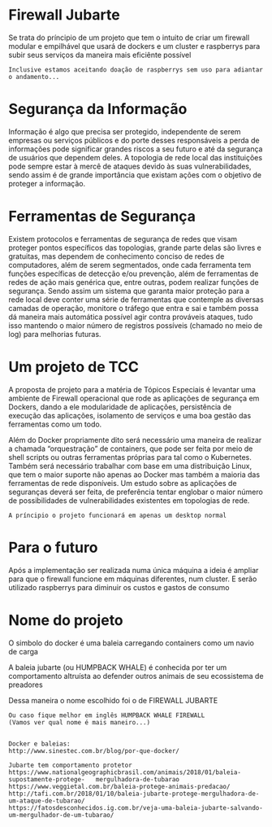 # Firewall Jubarte
Se trata do príncipio de um projeto que tem o intuito de criar um firewall modular e empilhável que usará de dockers e um cluster e raspberrys para subir seus serviços da maneira mais eficiênte possível

	Inclusive estamos aceitando doação de raspberrys sem uso para adiantar o andamento...


# Segurança da Informação
Informação é algo que precisa ser protegido, independente de serem empresas ou serviços públicos e do porte desses responsáveis a perda de informações pode significar grandes riscos a seu futuro e até da segurança de usuários que dependem deles. A topologia de rede local das instituições pode sempre estar à mercê de ataques devido às suas vulnerabilidades, sendo assim é de grande importância que existam ações com o objetivo de proteger a informação. 

# Ferramentas de Segurança
Existem protocolos e ferramentas de segurança de redes que visam proteger pontos específicos das topologias, grande parte delas são livres e gratuitas, mas dependem de conhecimento conciso de redes de computadores, além de serem segmentados, onde cada ferramenta tem funções específicas de detecção e/ou prevenção, além de ferramentas de redes de ação mais genérica que, entre outras, podem realizar funções de segurança. Sendo assim um sistema que garanta maior proteção para a rede local deve conter uma série de ferramentas que contemple as diversas camadas de operação, monitore o tráfego que entra e sai e também possa dá maneira mais automática possível agir contra prováveis ataques, tudo isso mantendo o maior número de registros possíveis (chamado no meio de log) para melhorias futuras. 

# Um projeto de TCC
A proposta de projeto para a matéria de Tópicos Especiais é levantar uma ambiente de Firewall operacional que rode as aplicações de segurança em Dockers, dando a ele modularidade de aplicações, persistência de execução das aplicações, isolamento de serviços e uma boa gestão das ferramentas como um todo.

Além do Docker propriamente dito será necessário uma maneira de realizar a chamada “orquestração” de containers, que pode ser feita por meio de shell scripts ou outras ferramentas próprias para tal como o Kubernetes. Também será necessário trabalhar com base em uma distribuição Linux, que tem o maior suporte não apenas ao Docker mas também a maioria das ferramentas de rede disponíveis. Um estudo sobre as aplicações de seguranças deverá ser feita, de preferência tentar englobar o maior número de possibilidades de vulnerabilidades existentes em topologias de rede.

	A príncipio o projeto funcionará em apenas um desktop normal

# Para o futuro
Após a implementação ser realizada numa única máquina a ideia é ampliar para que o firewall funcione em máquinas diferentes, num cluster. E serão utilizado raspberrys para diminuir os custos e gastos de consumo


# Nome do projeto
O simbolo do docker é uma baleia carregando containers como um navio de carga

A baleia jubarte (ou HUMPBACK WHALE) é conhecida por ter um comportamento altruísta ao defender outros animais de seu ecossistema de preadores

Dessa maneira o nome escolhido foi o de FIREWALL JUBARTE
	
	Ou caso fique melhor em inglês HUMPBACK WHALE FIREWALL
	(Vamos ver qual nome é mais maneiro...)


	Docker e baleias:
	http://www.sinestec.com.br/blog/por-que-docker/

	Jubarte tem comportamento protetor
	https://www.nationalgeographicbrasil.com/animais/2018/01/baleia-supostamente-protege-	mergulhadora-de-tubarao
	https://www.veggietal.com.br/baleia-protege-animais-predacao/
	http://tafi.com.br/2018/01/10/baleia-jubarte-protege-mergulhadora-de-um-ataque-de-tubarao/
	https://fatosdesconhecidos.ig.com.br/veja-uma-baleia-jubarte-salvando-um-mergulhador-de-um-tubarao/

